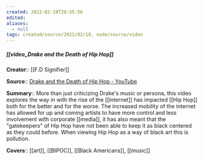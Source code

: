 ```yaml
---
created: 2022-02-18T20:55:56 
edited: 
aliases:
  - null
tags: created/source/2022/02/18, node/source/video
---
```


##### [[video_Drake and the Death of Hip Hop]]

**Creator**:: [[F.D Signifier]]
 
**Source**:: [Drake and the Death of Hip Hop - YouTube](https://www.youtube.com/watch?v=mtBPXjEoW54) 

**Summary**:: More than just criticizing Drake's music or persona, this video explores the way in with the rise of the [[internet]] has impacted [[Hip Hop]] both for the better and for the worse. The increased mobility of the internet has allowed for up and coming artists to have more control and less involvement with corporate [[media]], it has also meant that the "gatekeepers" of Hip Hop have not been able to keep it as black centered as they could before. When viewing Hip Hop as a way of black art this is pollution. 

**Covers**:: [[art]], [[BIPOC]], [[Black Americans]], [[music]]